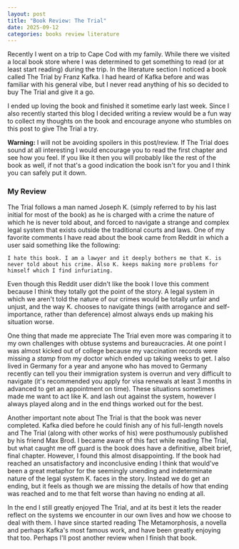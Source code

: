 ```yaml
---
layout: post
title: "Book Review: The Trial"
date: 2025-09-12
categories: books review literature
---
```


Recently I went on a trip to Cape Cod with my family. While there we visited a local book store where I was determined to get something to read (or at least start reading) during the trip. In the literature section I noticed a book called The Trial by Franz Kafka. I had heard of Kafka before and was familiar with his general vibe, but I never read anything of his so decided to buy The Trial and give it a go.

I ended up loving the book and finished it sometime early last week. Since I also recently started this blog I decided writing a review would be a fun way to collect my thoughts on the book and encourage anyone who stumbles on this post to give The Trial a try.

**Warning:** I will not be avoiding spoilers in this post/review. If The Trial does sound at all interesting I would encourage you to read the first chapter and see how you feel. If you like it then you will probably like the rest of the book as well, if not that's a good indication the book isn't for you and I think you can safely put it down. 

### My Review

The Trial follows a man named Joseph K. (simply referred to by his last initial for most of the book) as he is charged with a crime the nature of which he is never told about, and forced to navigate a strange and complex legal system that exists outside the traditional courts and laws. One of my favorite comments I have read about the book came from Reddit in which a user said something like the following:

`I hate this book. I am a lawyer and it deeply bothers me that K. is never told about his crime. Also K. keeps making more problems for himself which I find infuriating.`

Even though this Reddit user didn't like the book I love this comment because I think they totally got the point of the story. A legal system in which we aren't told the nature of our crimes would be totally unfair and unjust, and the way K. chooses to navigate things (with arrogance and self-importance, rather than deference) almost always ends up making his situation worse. 

One thing that made me appreciate The Trial even more was comparing it to my own challenges with obtuse systems and bureaucracies. At one point I was almost kicked out of college because my vaccination records were missing a *stamp* from my doctor which ended up taking weeks to get. I also lived in Germany for a year and anyone who has moved to Germany recently can tell you their immigration system is overrun and very difficult to navigate (it's recommended you apply for visa renewals at least 3 months in advanced to get an appointment on time). These situations sometimes made me want to act like K. and lash out against the system, however I always played along and in the end things worked out for the best. 

Another important note about The Trial is that the book was never completed. Kafka died before he could finish any of his full-length novels and The Trial (along with other works of his) were posthumously published by his friend Max Brod. I became aware of this fact while reading The Trial, but what caught me off guard is the book does have a definitive, albeit brief, final chapter. However, I found this almost disappointing. If the book had reached an unsatisfactory and inconclusive ending I think that would've been a great metaphor for the seemingly unending and indeterminate nature of the legal system K. faces in the story. Instead we do get an ending, but it feels as though we are missing the details of how that ending was reached and to me that felt worse than having no ending at all. 

In the end I still greatly enjoyed The Trial, and at its best it lets the reader reflect on the systems we encounter in our own lives and how we choose to deal with them. I have since started reading The Metamorphosis, a novella and perhaps Kafka's most famous work, and have been greatly enjoying that too. Perhaps I'll post another review when I finish that book. 

